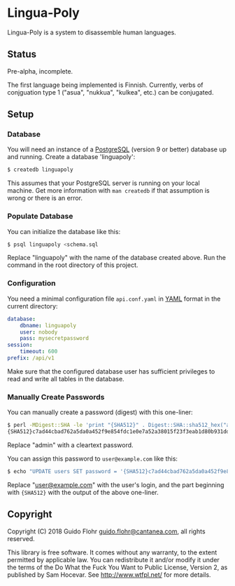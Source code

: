 # Lingua-Poly

Lingua-Poly is a system to disassemble human languages.

## Status

Pre-alpha, incomplete.

The first language being implemented is Finnish. Currently, verbs of
conjguation type 1 ("asua", "nukkua", "kulkea", etc.) can be conjugated.

## Setup

### Database

You will need an instance of a [PostgreSQL](https://www.postgresql.org/)
(version 9 or better) database up and running. Create a database 'linguapoly':

```bash
$ createdb linguapoly
```

This assumes that your PostgreSQL server is running on your local machine.
Get more information with `man createdb` if that assumption is wrong or there
is an error.

### Populate Database

You can initialize the database like  this:

```bash
$ psql linguapoly <schema.sql
```

Replace "linguapoly" with the name of the  database created above. Run the
command in the root directory of this project.

### Configuration

You need a minimal configuration file `api.conf.yaml` in [YAML](http://yaml.org/)
format in the current directory:

```yaml
database:
    dbname: linguapoly
    user: nobody
    pass: mysecretpassword
session:
    timeout: 600
prefix: /api/v1
```

Make sure that the configured database user has sufficient privileges to read
and write all tables in the database.

### Manually Create Passwords

You can manually create a password (digest) with this one-liner:

```bash
$ perl -MDigest::SHA -le 'print "{SHA512}" . Digest::SHA::sha512_hex("admin") . "="'
{SHA512}c7ad44cbad762a5da0a452f9e854fdc1e0e7a52a38015f23f3eab1d80b931dd472634dfac71cd34ebc35d16ab7fb8a90c81f975113d6c7538dc69dd8de9077ec=
```

Replace "admin" with a cleartext password.

You can assign this password to `user@example.com` like this:

```bash
$ echo "UPDATE users SET password = '{SHA512}c7ad44cbad762a5da0a452f9e854fdc1e0e7a52a38015f23f3eab1d80b931dd472634dfac71cd34ebc35d16ab7fb8a90c81f975113d6c7538dc69dd8de9077ec=' WHERE email = 'user@example.com'
```

Replace "user@example.com" with the user's login, and the part beginning with
`{SHA512}` with the output of the above one-liner.

## Copyright

Copyright (C) 2018 Guido Flohr  <guido.flohr@cantanea.com>, all rights
reserved.

This library is free software. It comes without any warranty, to
the extent permitted by applicable law. You can redistribute it
and/or modify it under the terms of the Do What the Fuck You Want
to Public License, Version 2, as published by Sam Hocevar. See
http://www.wtfpl.net/ for more details.
